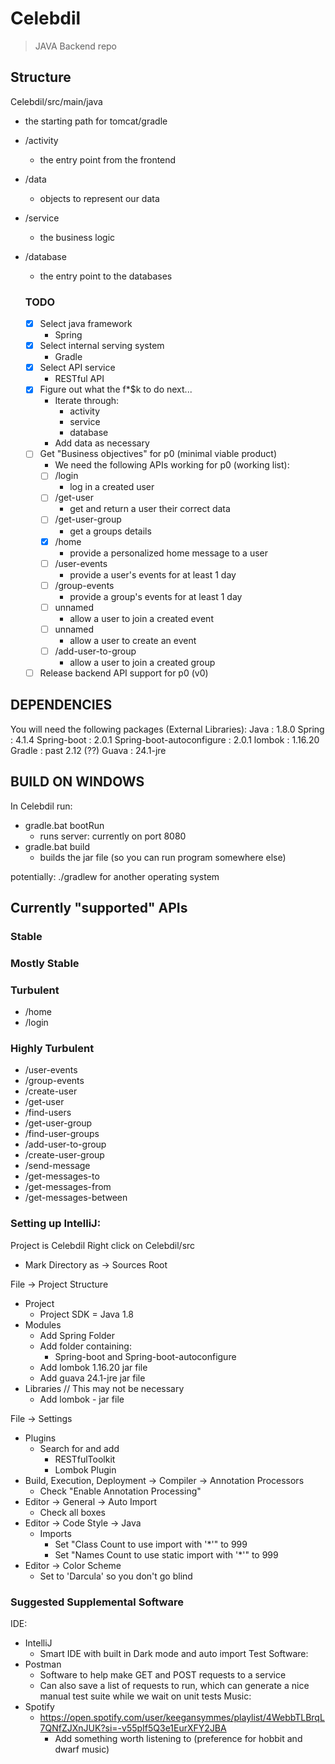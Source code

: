 # Celebdil
  > JAVA Backend repo

## Structure
Celebdil/src/main/java
* the starting path for tomcat/gradle
* /activity
  * the entry point from the frontend
* /data
  * objects to represent our data
* /service
  * the business logic
* /database
  * the entry point to the databases

  ### TODO
  - [X] Select java framework
    - Spring
  - [X] Select internal serving system
    - Gradle
  - [X] Select API service
    - RESTful API
  - [X] Figure out what the f*$k to do next...
    - Iterate through:
      *   activity
      *   service
      *   database
    - Add data as necessary
  - [ ] Get "Business objectives" for p0 (minimal viable product)
    -  We need the following APIs working for p0 (working list):
      - [ ] /login
        - log in a created user
      - [ ] /get-user
        - get and return a user their correct data
      - [ ] /get-user-group
        - get a groups details
      - [X] /home
        - provide a personalized home message to a user
      - [ ] /user-events
        - provide a user's events for at least 1 day
      - [ ] /group-events
        - provide a group's events for at least 1 day
      - [ ] unnamed
        - allow a user to join a created event
      - [ ] unnamed
        - allow a user to create an event
      - [ ] /add-user-to-group
        - allow a user to join a created group
  - [ ] Release backend API support for p0 (v0)

## DEPENDENCIES
You will need the following packages (External Libraries):
Java                      : 1.8.0
Spring                    : 4.1.4
Spring-boot               : 2.0.1
Spring-boot-autoconfigure : 2.0.1
lombok                    : 1.16.20
Gradle                    : past 2.12 (??)
Guava                     : 24.1-jre

## BUILD ON WINDOWS
In Celebdil run:
* gradle.bat bootRun
  * runs server: currently on port 8080
* gradle.bat build
  * builds the jar file (so you can run program somewhere else)

potentially: ./gradlew for another operating system

## Currently "supported" APIs

### Stable

### Mostly Stable

### Turbulent

* /home
* /login

### Highly Turbulent

* /user-events
* /group-events
* /create-user
* /get-user
* /find-users
* /get-user-group
* /find-user-groups
* /add-user-to-group
* /create-user-group
* /send-message
* /get-messages-to
* /get-messages-from
* /get-messages-between

### Setting up IntelliJ:
Project is Celebdil
Right click on Celebdil/src
* Mark Directory as -> Sources Root

File -> Project Structure
* Project
  * Project SDK = Java 1.8
* Modules
  * Add Spring Folder
  * Add folder containing:
    * Spring-boot and Spring-boot-autoconfigure
  * Add lombok 1.16.20 jar file
  * Add guava 24.1-jre jar file
* Libraries // This may not be necessary
  * Add lombok - jar file

File -> Settings
* Plugins
  * Search for and add
    * RESTfulToolkit
    * Lombok Plugin
* Build, Execution, Deployment -> Compiler -> Annotation Processors
  * Check "Enable Annotation Processing"
* Editor -> General -> Auto Import
  * Check all boxes
* Editor -> Code Style -> Java
  * Imports
    * Set "Class Count to use import with '*'" to 999
    * Set "Names Count to use static import with '*'" to 999
* Editor -> Color Scheme
  * Set to 'Darcula' so you don't go blind

### Suggested Supplemental Software

IDE:
* IntelliJ
  * Smart IDE with built in Dark mode and auto import
Test Software:
* Postman
  * Software to help make GET and POST requests to a service
  * Can also save a list of requests to run, which can generate a nice manual test suite while we wait on unit tests
Music:
* Spotify
  * https://open.spotify.com/user/keegansymmes/playlist/4WebbTLBrqL7QNfZJXnJUK?si=-v55pIf5Q3e1EurXFY2JBA
    * Add something worth listening to (preference for hobbit and dwarf music)